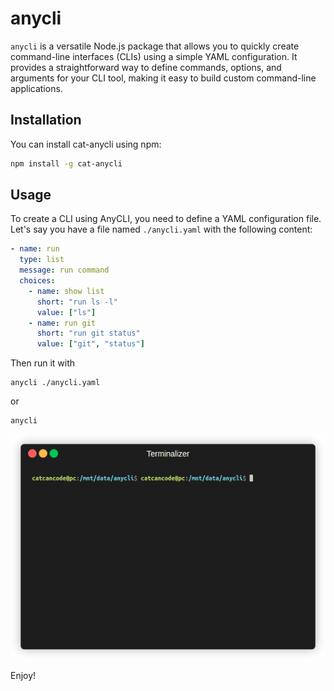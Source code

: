 # anycli

`anycli` is a versatile Node.js package that allows you to quickly create command-line interfaces (CLIs) using a simple YAML configuration. It provides a straightforward way to define commands, options, and arguments for your CLI tool, making it easy to build custom command-line applications.

## Installation

You can install cat-anycli using npm:

```bash
npm install -g cat-anycli
```

## Usage
To create a CLI using AnyCLI, you need to define a YAML configuration file. Let's say you have a file named `./anycli.yaml` with the following content:

```yaml
- name: run
  type: list
  message: run command
  choices:
    - name: show list
      short: "run ls -l"
      value: ["ls"]
    - name: run git 
      short: "run git status"
      value: ["git", "status"]
```
Then run it with
```
anycli ./anycli.yaml
```
or
```
anycli
```

![demo](./images/demo.gif)

Enjoy!

